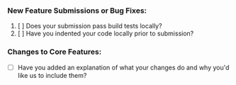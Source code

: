 ### New Feature Submissions or Bug Fixes:

1. [ ] Does your submission pass build tests locally?
2. [ ] Have you indented your code locally prior to submission?

### Changes to Core Features:

* [ ] Have you added an explanation of what your changes do and why you'd like us to include them?
